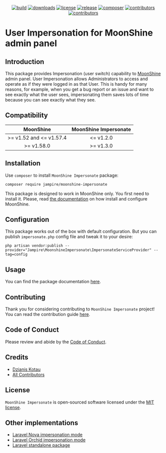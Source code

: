 <p align="center">
    <a href="https://github.com/Jampire/moonshine-impersonate/actions/workflows/build.yml" target="_blank" title="build"><img src="https://github.com/Jampire/moonshine-impersonate/actions/workflows/build.yml/badge.svg?branch=master" alt="build"></a>
    <a href="https://packagist.org/packages/Jampire/moonshine-impersonate" target="_blank" title="downloads"><img src="https://img.shields.io/packagist/dt/Jampire/moonshine-impersonate?style=flat-square" alt="downloads"></a>
    <a href="https://github.com/Jampire/moonshine-impersonate/blob/master/LICENSE" target="_blank" title="license"><img src="https://img.shields.io/github/license/Jampire/moonshine-impersonate?style=flat-square" alt="license"></a>
    <a href="https://github.com/Jampire/moonshine-impersonate/releases" target="_blank" title="release"><img src="https://img.shields.io/github/v/release/Jampire/moonshine-impersonate?display_name=tag&sort=semver&style=flat-square" alt="release"></a>
    <a href="https://packagist.org/packages/Jampire/moonshine-impersonate" target="_blank" title="php"><img src="https://img.shields.io/packagist/php-v/Jampire/moonshine-impersonate?style=flat-square" alt="composer"></a>
    <a href="https://github.com/Jampire/moonshine-impersonate/graphs/contributors" target="_blank" title="contributors"><img src="https://img.shields.io/github/contributors/Jampire/moonshine-impersonate?style=flat-square" alt="contributors"></a>
    <a href="https://github.com/Jampire/moonshine-impersonate/issues" target="_blank" title="welcome"><img src="https://img.shields.io/badge/contributions-welcome-brightgreen.svg?style=flat-square" alt="contributors"></a>
</p>

# User Impersonation for MoonShine admin panel

## Introduction

This package provides Impersonation (user switch) capability to [MoonShine][1] admin panel. User Impersonation allows
Administrators to access and operate as if they were logged in as that User. This is handy for many reasons,
for example, when you get a bug report or an issue and want to see exactly what the user sees, impersonating them
saves lots of time because you can see exactly what they see.

## Compatibility

|        MoonShine         |  MoonShine Impersonate  |
|:------------------------:|:-----------------------:|
| \>= v1.52 and <= v1.57.4 |        <= v1.2.0        |
|        >= v1.58.0        |        >= v1.3.0        |

## Installation

Use `composer` to install `MoonShine Impersonate` package:
```shell
composer require jampire/moonshine-impersonate
```

This package is designed to work in MoonShine only. You first need to install it. Please, read
[the documentation][2] on how install and configure MoonShine.

## Configuration

This package works out of the box with default configuration. But you can publish `impersonate.php` config file
and tweak it to your desire:

```shell
php artisan vendor:publish --provider="Jampire\MoonshineImpersonate\ImpersonateServiceProvider" --tag=config
```

## Usage

You can find the package documentation [here][3].

## Contributing

Thank you for considering contributing to `MoonShine Impersonate` project! You can read the contribution guide [here][4].

## Code of Conduct
Please review and abide by the [Code of Conduct][5].

## Credits

- [Dzianis Kotau][6]
- [All Contributors][7]

## License
`MoonShine Impersonate` is open-sourced software licensed under the [MIT license][8].

## Other implementations
- [Laravel Nova impersonation mode][9]
- [Laravel Orchid impersonation mode][10]
- [Laravel standalone package][11]

[1]: https://moonshine.cutcode.dev/
[2]: https://moonshine.cutcode.dev/section/installation
[3]: https://dzianiskotau.com/projects/moonshine-impersonate/v1/docs/ru/
[4]: CONTRIBUTING.md
[5]: CODE_OF_CONDUCT.md
[6]: https://github.com/Jampire
[7]: https://github.com/Jampire/moonshine-impersonate/graphs/contributors
[8]: LICENSE
[9]: https://nova.laravel.com/docs/4.0/customization/impersonation.html
[10]: https://orchid.software/en/docs/access/#user-impersonation
[11]: https://laravel-news.com/laravel-impersonate
